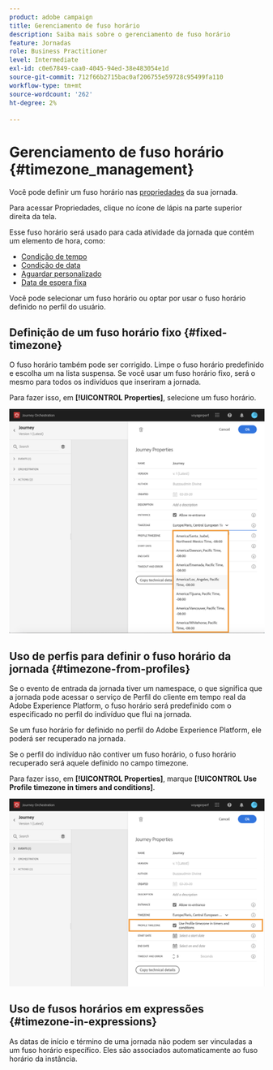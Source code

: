 ```yaml
---
product: adobe campaign
title: Gerenciamento de fuso horário
description: Saiba mais sobre o gerenciamento de fuso horário
feature: Jornadas
role: Business Practitioner
level: Intermediate
exl-id: c0e67849-caa0-4045-94ed-38e483054e1d
source-git-commit: 712f66b2715bac0af206755e59728c95499fa110
workflow-type: tm+mt
source-wordcount: '262'
ht-degree: 2%

---
```


# Gerenciamento de fuso horário {#timezone_management}

Você pode definir um fuso horário nas [propriedades](../building-journeys/changing-properties.md) da sua jornada.

Para acessar Propriedades, clique no ícone de lápis na parte superior direita da tela.

Esse fuso horário será usado para cada atividade da jornada que contém um elemento de hora, como:

* [Condição de tempo](../building-journeys/condition-activity.md#time_condition)
* [Condição de data](../building-journeys/condition-activity.md#date_condition)
* [Aguardar personalizado](../building-journeys/wait-activity.md#custom)
* [Data de espera fixa](../building-journeys/wait-activity.md#fixed_date)

Você pode selecionar um fuso horário ou optar por usar o fuso horário definido no perfil do usuário.

## Definição de um fuso horário fixo {#fixed-timezone}

O fuso horário também pode ser corrigido. Limpe o fuso horário predefinido e escolha um na lista suspensa. Se você usar um fuso horário fixo, será o mesmo para todos os indivíduos que inseriram a jornada.

Para fazer isso, em **[!UICONTROL Properties]**, selecione um fuso horário.

![](../assets/journey72.png)

## Uso de perfis para definir o fuso horário da jornada {#timezone-from-profiles}

Se o evento de entrada da jornada tiver um namespace, o que significa que a jornada pode acessar o serviço de Perfil do cliente em tempo real da Adobe Experience Platform, o fuso horário será predefinido com o especificado no perfil do indivíduo que flui na jornada.

Se um fuso horário for definido no perfil do Adobe Experience Platform, ele poderá ser recuperado na jornada.

Se o perfil do indivíduo não contiver um fuso horário, o fuso horário recuperado será aquele definido no campo timezone.

Para fazer isso, em **[!UICONTROL Properties]**, marque **[!UICONTROL Use Profile timezone in timers and conditions]**.

![](../assets/journey73.png)

## Uso de fusos horários em expressões {#timezone-in-expressions}

As datas de início e término de uma jornada não podem ser vinculadas a um fuso horário específico. Eles são associados automaticamente ao fuso horário da instância.
